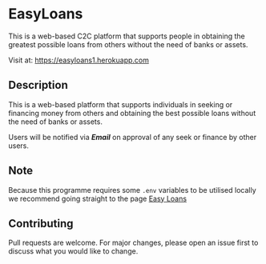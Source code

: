 
# EasyLoans

This is a web-based C2C platform that supports people in obtaining the greatest possible loans from others without the need of banks or assets.

Visit at: https://easyloans1.herokuapp.com

## Description

This is a web-based platform that supports individuals in seeking or financing money from others and obtaining the best possible loans without the need of banks or assets.

Users will be notified via ***Email*** on approval of any seek or finance by other users.

## Note
Because this programme requires some ```.env``` variables to be utilised locally we recommend going straight to the page [Easy Loans](https://easyloans1.herokuapp.com)


## Contributing
Pull requests are welcome. For major changes, please open an issue first to discuss what you would like to change.
